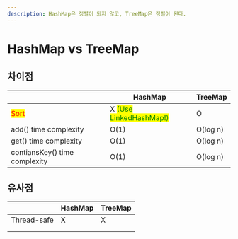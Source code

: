 ```yaml
---
description: HashMap은 정렬이 되지 않고, TreeMap은 정렬이 된다.
---
```


# HashMap vs TreeMap

## 차이점

|                                      | HashMap                                                  | TreeMap  |
| ------------------------------------ | -------------------------------------------------------- | -------- |
| <mark style="color:red;">Sort</mark> | X <mark style="color:green;">(Use LinkedHashMap!)</mark> | O        |
| add() time complexity                | O(1)                                                     | O(log n) |
| get() time complexity                | O(1)                                                     | O(log n) |
| contiansKey() time complexity        | O(1)                                                     | O(log n) |



## 유사점

|             | HashMap | TreeMap |
| ----------- | ------- | ------- |
| Thread-safe | X       | X       |
|             |         |         |
|             |         |         |
